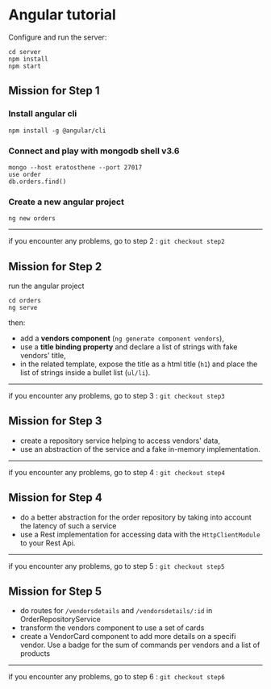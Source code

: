 # Angular tutorial

Configure and run the server:
```
cd server
npm install
npm start
```

## Mission for Step 1 
### Install angular cli 
`npm install -g @angular/cli`

### Connect and play with mongodb shell v3.6
```
mongo --host eratosthene --port 27017
use order
db.orders.find()
```

### Create a new angular project
`ng new orders`

---
if you encounter any problems, go to step 2 : `git checkout step2`

## Mission for Step 2
run the angular project
```
cd orders
ng serve
```

then:
* add a **vendors component** (`ng generate component vendors`),
* use a **title binding property** and declare a list of strings with fake vendors' title,
* in the related template, expose the title as a html title (`h1`) and place the list of strings inside a bullet list (`ul/li`).

---
if you encounter any problems, go to step 3 : `git checkout step3`

## Mission for Step 3
* create a repository service helping to access vendors' data,
* use an abstraction of the service and a fake in-memory implementation.

---
if you encounter any problems, go to step 4 : `git checkout step4`

## Mission for Step 4
* do a better abstraction for the order repository by taking into account the latency of such a service
* use a Rest implementation for accessing data with the `HttpClientModule` to your Rest Api.

---
if you encounter any problems, go to step 5 : `git checkout step5`

## Mission for Step 5
* do routes for `/vendorsdetails` and `/vendorsdetails/:id` in OrderRepositoryService
* transform the vendors component to use a set of cards 
* create a VendorCard component to add more details on a specifi vendor. Use a badge for the sum of commands per vendors and a list of products

---
if you encounter any problems, go to step 6 : `git checkout step6`
